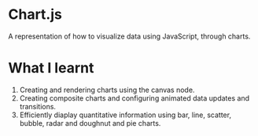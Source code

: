 # Chart.js

A representation of how to visualize data using JavaScript, through charts.

# What I learnt
1. Creating and rendering charts using the canvas node.
2. Creating composite charts and configuring animated data updates and transitions.
3. Efficiently diaplay quantitative information using bar, line, scatter, bubble, radar and doughnut and pie charts.
